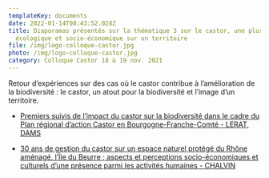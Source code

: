 ```yaml
---
templateKey: documents
date: 2022-01-14T08:43:52.028Z
title: Diaporamas présentés sur la thématique 3 sur le castor, une plus- value
  écologique et socio-économique sur un territoire
file: /img/logo-colloque-castor.jpg
photo: /img/logo-colloque-castor.jpg
category: Colloque Castor 18 & 19 nov. 2021
---
```

Retour d’expériences sur des cas où le castor contribue à l’amélioration de la biodiversité : le castor, un atout pour la biodiversité et l’image d’un territoire.

- <a href="/img/intervention-castor-biodiversité-jne-shna_dl.pdf" target="_blank">Premiers suivis de l’impact du castor sur la biodiversité dans le cadre du Plan régional d’action Castor en Bourgogne-Franche-Comté - LERAT, DAMS</a>

- <a href="/img/diapo_étude_perception_castor_vf.pdf" target="_blank">30 ans de gestion du castor sur un espace naturel protégé du Rhône aménagé, l’Île du Beurre ; aspects et perceptions socio-économiques et culturels d’une présence parmi les activités humaines - CHALVIN</a>